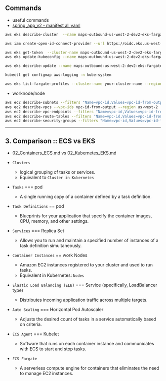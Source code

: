 ## Commands
- useful commands
- [spring_app_v2 - manifest all yaml](https://github.com/lekhrajdinkar/02-backend-pack/tree/main/deployment/manifest/spring_app_v2)
```bash
aws eks describe-cluster  --name maps-outbound-us-west-2-dev2-eks-fargate-cluster --region us-west-2 --query "cluster.identity.oidc.issuer"

aws iam create-open-id-connect-provider --url https://oidc.eks.us-west-2.amazonaws.com/id/867FAFA03F6706024B5895223D5D3451 --client-id-list sts.amazonaws.co

aws eks get-token  --cluster-name maps-outbound-us-west-2-dev2-eks-fargate-cluster --region us-west-2
aws eks update-kubeconfig --name maps-outbound-us-west-2-dev2-eks-fargate-cluster --region us-west-2

aws eks describe-update --name maps-outbound-us-west-2-dev2-eks-fargate-cluster  --update-id 388626d9-068d-3325-b988-f15ecd94ee51 --region us-west-2

kubectl get configmap aws-logging -n kube-system

aws eks list-fargate-profiles --cluster-name your-cluster-name --region us-west-2
```
- worknode/node
```bash
aws ec2 describe-subnets --filters "Name=vpc-id,Values=vpc-id-from-output" --region us-west-2
aws ec2 describe-vpcs --vpc-ids vpc-id-from-output --region us-west-2
aws ec2 describe-vpc-endpoints --filters "Name=vpc-id,Values=vpc-id-from-output" --region us-west-2
aws ec2 describe-route-tables --filters "Name=vpc-id,Values=vpc-id-from-output" --region us-west-2
aws ec2 describe-security-groups --filters "Name=vpc-id,Values=vpc-id-from-output" --region us-west-2
```

---
## 3. Comparison :: ECS vs EKS
 - [02_Containers_ECS.md](../../01_aws/01_compute/02_Containers_ECS.md) vs [02_Kubernetes_EKS.md](../../01_aws/01_compute/02_Kubernetes_EKS.md)
- `Clusters`
    - logical grouping of tasks or services.
    - Equivalent to `Cluster in Kubernetes`

- `Tasks` === pod
    - A single running copy of a container defined by a task definition.

- `Task Definitions` == pod
    - Blueprints for your application that specify the container images, CPU, memory, and other settings.

- `Services`  === Replica Set
    - Allows you to run and maintain a specified number of instances of a task definition simultaneously.

- `Container Instances` == work Nodes
    - Amazon EC2 instances registered to your cluster and used to run tasks.
    - Equivalent in Kubernetes: `Nodes`

- `Elastic Load Balancing (ELB)`   === Service (specifically, LoadBalancer type)
    - Distributes incoming application traffic across multiple targets.

- `Auto Scaling` === Horizontal Pod Autoscaler
    - Adjusts the desired count of tasks in a service automatically based on criteria.

- `ECS Agent` === Kubelet
    - Software that runs on each container instance and communicates with ECS to start and stop tasks.

- `ECS Fargate`
    - A serverless compute engine for containers that eliminates the need to manage EC2 instances.

